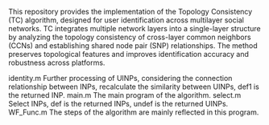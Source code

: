 This repository provides the implementation of the Topology Consistency (TC) algorithm, designed for user identification across multilayer social networks. TC integrates multiple network layers into a single-layer structure by analyzing the topology consistency of cross-layer common neighbors (CCNs) and establishing shared node pair (SNP) relationships. The method preserves topological features and improves identification accuracy and robustness across platforms.

identity.m Further processing of UINPs, considering the connection relationship between INPs, recalculate the similarity between UINPs, def1 is the returned INP.
main.m The main program of the algorithm.
select.m Select INPs, def is the returned INPs, undef is the returned UINPs.
WF_Func.m The steps of the algorithm are mainly reflected in this program.
